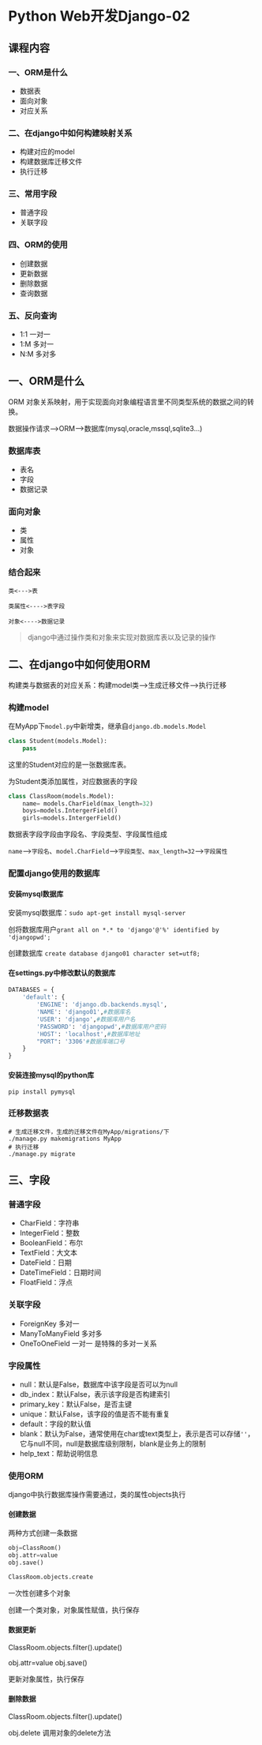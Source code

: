 # Python Web开发Django-02

## 课程内容

### 一、ORM是什么

- 数据表
- 面向对象
- 对应关系

### 二、在django中如何构建映射关系

- 构建对应的model
- 构建数据库迁移文件
- 执行迁移

### 三、常用字段

- 普通字段
- 关联字段

### 四、ORM的使用

- 创建数据
- 更新数据
- 删除数据
- 查询数据

### 五、反向查询
- 1:1 一对一
- 1:M 多对一
- N:M 多对多



## 一、ORM是什么

ORM 对象关系映射，用于实现面向对象编程语言里不同类型系统的数据之间的转换。

数据操作请求-->ORM-->数据库(mysql,oracle,mssql,sqlite3...)

### 数据库表

- 表名
- 字段
- 数据记录

### 面向对象

- 类
- 属性
- 对象

### 结合起来

`类<--->表`

`类属性<---->表字段`

`对象<---->数据记录`

> django中通过操作类和对象来实现对数据库表以及记录的操作

## 二、在django中如何使用ORM

构建类与数据表的对应关系：构建model类-->生成迁移文件-->执行迁移

### 构建model

在MyApp下`model.py`中新增类，继承自`django.db.models.Model`

```python
class Student(models.Model):
    pass 
```
这里的Student对应的是一张数据库表。

为Student类添加属性，对应数据表的字段

```python
class ClassRoom(models.Model):
    name= models.CharField(max_length=32)
    boys=models.IntergerField()
    girls=models.IntergerField()
```

数据表字段字段由字段名、字段类型、字段属性组成

`name`-->`字段名`、`model.CharField`-->`字段类型`、`max_length=32`-->`字段属性`

### 配置django使用的数据库

#### 安装mysql数据库

安装mysql数据库：`sudo apt-get install mysql-server`

创将数据库用户`grant all on *.* to 'django'@'%' identified by 'djangopwd';`

创建数据库 `create database django01 character set=utf8;`


#### 在settings.py中修改默认的数据库

```python
DATABASES = {
    'default': {
        'ENGINE': 'django.db.backends.mysql',
        'NAME': 'django01',#数据库名
        'USER': 'django',#数据库用户名
        'PASSWORD': 'djangopwd',#数据库用户密码
        'HOST': 'localhost',#数据库地址
        "PORT": '3306'#数据库端口号
    }
}
```

#### 安装连接mysql的python库

`pip install pymysql`

### 迁移数据表

```shell
# 生成迁移文件，生成的迁移文件在MyApp/migrations/下
./manage.py makemigrations MyApp
# 执行迁移
./manage.py migrate
```

## 三、字段

### 普通字段

- CharField：字符串
- IntegerField：整数
- BooleanField：布尔
- TextField：大文本
- DateField：日期
- DateTimeField：日期时间
- FloatField：浮点

### 关联字段
- ForeignKey 多对一
- ManyToManyField 多对多
- OneToOneField 一对一 是特殊的多对一关系

### 字段属性
- null：默认是False，数据库中该字段是否可以为null
- db_index：默认False，表示该字段是否构建索引
- primary_key：默认False，是否主键
- unique：默认False，该字段的值是否不能有重复
- default：字段的默认值
- blank：默认为False，通常使用在char或text类型上，表示是否可以存储`''`，它与null不同，null是数据库级别限制，blank是业务上的限制
- help_text：帮助说明信息

### 使用ORM

django中执行数据库操作需要通过，类的属性objects执行

#### 创建数据

两种方式创建一条数据

```python
obj=ClassRoom()
obj.attr=value
obj.save()
```

```python
ClassRoom.objects.create
```
一次性创建多个对象

创建一个类对象，对象属性赋值，执行保存

#### 数据更新

ClassRoom.objects.filter().update()

obj.attr=value
obj.save()

更新对象属性，执行保存

#### 删除数据

ClassRoom.objects.filter().update()

obj.delete
调用对象的delete方法







